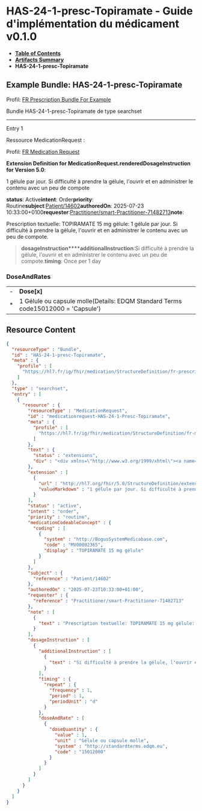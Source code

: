 # HAS-24-1-presc-Topiramate - Guide d'implémentation du médicament v0.1.0

* [**Table of Contents**](toc.md)
* [**Artifacts Summary**](artifacts.md)
* **HAS-24-1-presc-Topiramate**

## Example Bundle: HAS-24-1-presc-Topiramate

Profil: [FR Prescription Bundle For Example](StructureDefinition-fr-prescription-bundle-for-example.md)

Bundle HAS-24-1-presc-Topiramate de type searchset

-------

Entry 1

Ressource MedicationRequest :

> 

Profil: [FR Medication Request](StructureDefinition-fr-medicationrequest.md)

**Extension Definition for MedicationRequest.renderedDosageInstruction for Version 5.0**:

1 gélule par jour. Si difficulté à prendre la gélule, l'ouvrir et en administrer le contenu avec un peu de compote

**status**: Active**intent**: Order**priority**: Routine**subject**:[Patient/14602](Patient/14602)**authoredOn**: 2025-07-23 10:33:00+0100**requester**:[Practitioner/smart-Practitioner-71482713](Practitioner/smart-Practitioner-71482713)**note**:
> 

Prescription textuelle: TOPIRAMATE 15 mg gélule: 1 gélule par jour. Si difficulté à prendre la gélule, l'ouvrir et en administrer le contenu avec un peu de compote.


> **dosageInstruction****additionalInstruction**:Si difficulté à prendre la gélule, l'ouvrir et en administrer le contenu avec un peu de compote.**timing**: Once per 1 day

### DoseAndRates

| | |
| :--- | :--- |
| - | **Dose[x]** |
| * | 1 Gélule ou capsule molle(Details: EDQM Standard Terms code15012000 = 'Capsule') |





## Resource Content

```json
{
  "resourceType" : "Bundle",
  "id" : "HAS-24-1-presc-Topiramate",
  "meta" : {
    "profile" : [
      "https://hl7.fr/ig/fhir/medication/StructureDefinition/fr-prescription-bundle-for-example"
    ]
  },
  "type" : "searchset",
  "entry" : [
    {
      "resource" : {
        "resourceType" : "MedicationRequest",
        "id" : "medicationrequest-HAS-24-1-Presc-Topiramate",
        "meta" : {
          "profile" : [
            "https://hl7.fr/ig/fhir/medication/StructureDefinition/fr-medicationrequest"
          ]
        },
        "text" : {
          "status" : "extensions",
          "div" : "<div xmlns=\"http://www.w3.org/1999/xhtml\"><a name=\"MedicationRequest_medicationrequest-HAS-24-1-Presc-Topiramate\"> </a><p class=\"res-header-id\"><b>Narratif généré : PrescriptionMédicamenteuseTODO medicationrequest-HAS-24-1-Presc-Topiramate</b></p><a name=\"medicationrequest-HAS-24-1-Presc-Topiramate\"> </a><a name=\"hcmedicationrequest-HAS-24-1-Presc-Topiramate\"> </a><div style=\"display: inline-block; background-color: #d9e0e7; padding: 6px; margin: 4px; border: 1px solid #8da1b4; border-radius: 5px; line-height: 60%\"><p style=\"margin-bottom: 0px\"/><p style=\"margin-bottom: 0px\">Profil: <a href=\"StructureDefinition-fr-medicationrequest.html\">FR Medication Request</a></p></div><p><b>Extension Definition for MedicationRequest.renderedDosageInstruction for Version 5.0</b>: </p><div><p>1 gélule par jour. Si difficulté à prendre la gélule, l'ouvrir et en administrer le contenu avec un peu de compote</p>\n</div><p><b>status</b>: Active</p><p><b>intent</b>: Order</p><p><b>priority</b>: Routine</p><p><b>medication</b>: <span title=\"Codes:{http://BogusSystemMedicabase.com MV00002365}\">TOPIRAMATE 15 mg gélule</span></p><p><b>subject</b>: <a href=\"Patient/14602\">Patient/14602</a></p><p><b>authoredOn</b>: 2025-07-23 10:33:00+0100</p><p><b>requester</b>: <a href=\"Practitioner/smart-Practitioner-71482713\">Practitioner/smart-Practitioner-71482713</a></p><p><b>note</b>: </p><blockquote><div><p>Prescription textuelle: TOPIRAMATE 15 mg gélule: 1 gélule par jour. Si difficulté à prendre la gélule, l'ouvrir et en administrer le contenu avec un peu de compote.</p>\n</div></blockquote><blockquote><p><b>dosageInstruction</b></p><p><b>additionalInstruction</b>: <span title=\"Codes:\">Si difficulté à prendre la gélule, l'ouvrir et en administrer le contenu avec un peu de compote.</span></p><p><b>timing</b>: Once per 1 day</p><h3>DoseAndRates</h3><table class=\"grid\"><tr><td style=\"display: none\">-</td><td><b>Dose[x]</b></td></tr><tr><td style=\"display: none\">*</td><td>1 Gélule ou capsule molle<span style=\"background: LightGoldenRodYellow\"> (Details: EDQM Standard Terms  code15012000 = 'Capsule')</span></td></tr></table></blockquote></div>"
        },
        "extension" : [
          {
            "url" : "http://hl7.org/fhir/5.0/StructureDefinition/extension-MedicationRequest.renderedDosageInstruction",
            "valueMarkdown" : "1 gélule par jour. Si difficulté à prendre la gélule, l'ouvrir et en administrer le contenu avec un peu de compote"
          }
        ],
        "status" : "active",
        "intent" : "order",
        "priority" : "routine",
        "medicationCodeableConcept" : {
          "coding" : [
            {
              "system" : "http://BogusSystemMedicabase.com",
              "code" : "MV00002365",
              "display" : "TOPIRAMATE 15 mg gélule"
            }
          ]
        },
        "subject" : {
          "reference" : "Patient/14602"
        },
        "authoredOn" : "2025-07-23T10:33:00+01:00",
        "requester" : {
          "reference" : "Practitioner/smart-Practitioner-71482713"
        },
        "note" : [
          {
            "text" : "Prescription textuelle: TOPIRAMATE 15 mg gélule: 1 gélule par jour. Si difficulté à prendre la gélule, l'ouvrir et en administrer le contenu avec un peu de compote."
          }
        ],
        "dosageInstruction" : [
          {
            "additionalInstruction" : [
              {
                "text" : "Si difficulté à prendre la gélule, l'ouvrir et en administrer le contenu avec un peu de compote."
              }
            ],
            "timing" : {
              "repeat" : {
                "frequency" : 1,
                "period" : 1,
                "periodUnit" : "d"
              }
            },
            "doseAndRate" : [
              {
                "doseQuantity" : {
                  "value" : 1,
                  "unit" : "Gélule ou capsule molle",
                  "system" : "http://standardterms.edqm.eu",
                  "code" : "15012000"
                }
              }
            ]
          }
        ]
      }
    }
  ]
}

```
